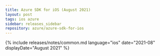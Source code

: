 ```yaml
---
title: Azure SDK for iOS (August 2021)
layout: post
tags: ios azure
sidebar: releases_sidebar
repository: azure/azure-sdk-for-ios
---
```

{% include releases/notes/common.md language="ios" date="2021-08" displayDate="August 2021" %}